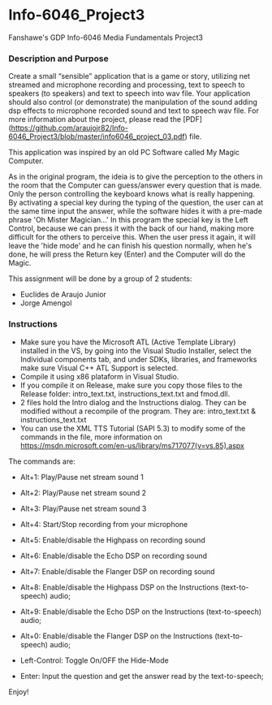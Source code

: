 # Info-6046_Project3
Fanshawe's GDP Info-6046 Media Fundamentals Project3

### Description and Purpose
Create a small “sensible” application that is a game or story, utilizing net streamed and microphone recording and processing, text to speech to speakers (to speakers) and text to speech into wav file. Your application should also control (or demonstrate) the manipulation of the sound adding dsp effects to microphone recorded sound and text to speech wav file.
For more information about the project, please read the [PDF] (https://github.com/araujojr82/Info-6046_Project3/blob/master/info6046_project_03.pdf) file.

This application was inspired by an old PC Software called My Magic Computer.

As in the original program, the ideia is to give the perception to the others in the room that the Computer can guess/answer every question that is made.
Only the person controlling the keyboard knows what is really happening.
By activating a special key during the typing of the question, the user can at the same time input the answer, while the software hides it with a pre-made phrase 'Oh Mister Magician...' 
In this program the special key is the Left Control, because we can press it with the back of our hand, making more difficult for the others to perceive this.
When the user press it again, it will leave the 'hide mode' and he can finish his question normally, when he's done, he will press the Return key (Enter) and the Computer will do the Magic.


This assignment will be done by a group of 2 students:
* Euclides de Araujo Junior
* Jorge Amengol

### Instructions
* Make sure you have the Microsoft ATL (Active Template Library) installed in the VS, by going into the Visual Studio Installer, select the Individual components tab, and under SDKs, libraries, and frameworks make sure Visual C++ ATL Support is selected.
* Compile it using x86 plataform in Visual Studio.
* If you compile it on Release, make sure you copy those files to the Release folder: intro_text.txt,  instructions_text.txt and fmod.dll.
* 2 files hold the Intro dialog and the Instructions dialog. They can be modified without a recompile of the program. They are:  intro_text.txt &  instructions_text.txt
* You can use the XML TTS Tutorial (SAPI 5.3) to modify some of the commands in the file, more information on https://msdn.microsoft.com/en-us/library/ms717077(v=vs.85).aspx

The commands are:
* Alt+1: Play/Pause net stream sound 1
* Alt+2: Play/Pause net stream sound 2
* Alt+3: Play/Pause net stream sound 3
* Alt+4: Start/Stop recording from your microphone
* Alt+5: Enable/disable the Highpass on recording sound
* Alt+6: Enable/disable the Echo DSP on recording sound
* Alt+7: Enable/disable the Flanger DSP on recording sound
* Alt+8: Enable/disable the Highpass DSP on the Instructions (text-to-speech) audio;
* Alt+9: Enable/disable the Echo DSP on the Instructions (text-to-speech) audio; 
* Alt+0: Enable/disable the Flanger DSP on the Instructions (text-to-speech) audio;

* Left-Control: Toggle On/OFF the Hide-Mode
* Enter: Input the question and get the answer read by the text-to-speech;

Enjoy!